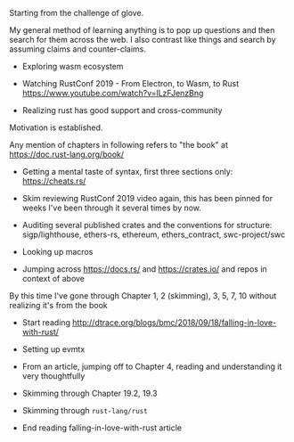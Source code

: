 Starting from the challenge of glove.

My general method of learning anything is to pop up questions and then search for them across the web. I also contrast like things and search by assuming claims and counter-claims.

- Exploring wasm ecosystem

- Watching RustConf 2019 - From Electron, to Wasm, to Rust https://www.youtube.com/watch?v=lLzFJenzBng

- Realizing rust has good support and cross-community

Motivation is established.

Any mention of chapters in following refers to "the book" at https://doc.rust-lang.org/book/

- Getting a mental taste of syntax, first three sections only: https://cheats.rs/

- Skim reviewing RustConf 2019 video again, this has been pinned for weeks I've been through it several times by now.

- Auditing several published crates and the conventions for structure: sigp/lighthouse, ethers-rs, ethereum, ethers_contract, swc-project/swc

- Looking up macros

- Jumping across https://docs.rs/ and https://crates.io/ and repos in context of above

By this time I've gone through Chapter 1, 2 (skimming), 3, 5, 7, 10 without realizing it's from the book

- Start reading http://dtrace.org/blogs/bmc/2018/09/18/falling-in-love-with-rust/

- Setting up evmtx

- From an article, jumping off to Chapter 4, reading and understanding it very thoughtfully

- Skimming through Chapter 19.2, 19.3

- Skimming through `rust-lang/rust`

- End reading falling-in-love-with-rust article